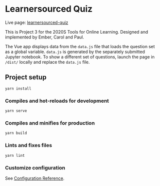 # Learnersourced Quiz

Live page: [learnersourced-quiz](https://es2mac.github.io/TOLLearnerSourcedQuiz/dist/)

This is Project 3 for the 2020S Tools for Online Learning. Designed and implemented by Ember, Carol and Paul.

The Vue app displays data from the `data.js` file that loads the question set as a global variable. `data.js` is generated by the separately submitted Jupyter notebook. To show a different set of questions, launch the page in `/dist/` locally and replace the `data.js` file.

## Project setup

```
yarn install
```

### Compiles and hot-reloads for development

```
yarn serve
```

### Compiles and minifies for production

```
yarn build
```

### Lints and fixes files

```
yarn lint
```

### Customize configuration

See [Configuration Reference](https://cli.vuejs.org/config/).
